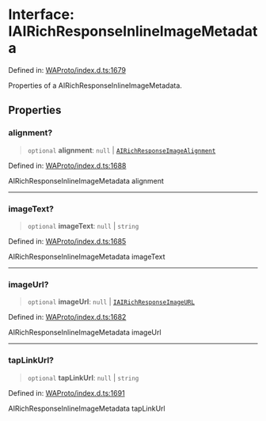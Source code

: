 # Interface: IAIRichResponseInlineImageMetadata

Defined in: [WAProto/index.d.ts:1679](https://github.com/Fokusdotid/Baileys/blob/4cdf75fe48f9b13e8084d341633612ce49e934bd/WAProto/index.d.ts#L1679)

Properties of a AIRichResponseInlineImageMetadata.

## Properties

### alignment?

> `optional` **alignment**: `null` \| [`AIRichResponseImageAlignment`](../namespaces/AIRichResponseInlineImageMetadata/enumerations/AIRichResponseImageAlignment.md)

Defined in: [WAProto/index.d.ts:1688](https://github.com/Fokusdotid/Baileys/blob/4cdf75fe48f9b13e8084d341633612ce49e934bd/WAProto/index.d.ts#L1688)

AIRichResponseInlineImageMetadata alignment

***

### imageText?

> `optional` **imageText**: `null` \| `string`

Defined in: [WAProto/index.d.ts:1685](https://github.com/Fokusdotid/Baileys/blob/4cdf75fe48f9b13e8084d341633612ce49e934bd/WAProto/index.d.ts#L1685)

AIRichResponseInlineImageMetadata imageText

***

### imageUrl?

> `optional` **imageUrl**: `null` \| [`IAIRichResponseImageURL`](IAIRichResponseImageURL.md)

Defined in: [WAProto/index.d.ts:1682](https://github.com/Fokusdotid/Baileys/blob/4cdf75fe48f9b13e8084d341633612ce49e934bd/WAProto/index.d.ts#L1682)

AIRichResponseInlineImageMetadata imageUrl

***

### tapLinkUrl?

> `optional` **tapLinkUrl**: `null` \| `string`

Defined in: [WAProto/index.d.ts:1691](https://github.com/Fokusdotid/Baileys/blob/4cdf75fe48f9b13e8084d341633612ce49e934bd/WAProto/index.d.ts#L1691)

AIRichResponseInlineImageMetadata tapLinkUrl
